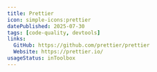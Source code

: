 ```yaml
---
title: Prettier
icon: simple-icons:prettier
datePublished: 2025-07-30
tags: [code-quality, devtools]
links:
  GitHub: https://github.com/prettier/prettier
  Website: https://prettier.io/
usageStatus: inToolbox
---
```

